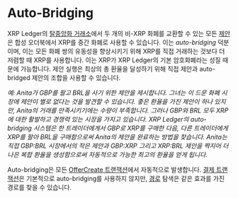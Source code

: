 # Auto-Bridging

XRP Ledger의 [탈중앙화 거래소](./)에서 두 개의 비-XRP 화폐를 교환할 수 있는 모든 [제안](offers.md)은 합성 오더북에서 XRP를 중간 화폐로 사용할 수 있습니다. 이는 _auto-bridging_ 덕분이며, 이는 모든 화폐 쌍의 유동성을 향상시키기 위해 XRP를 직접 거래하는 것보다 더 저렴할 때 XRP를 사용합니다. 이는 XRP가 XRP Ledger의 기본 암호화폐라는 성질 때문에 가능합니다. 제안 실행은 최상의 총 환율을 달성하기 위해 직접 제안과 auto-bridged 제안의 조합을 사용할 수 있습니다.

_예: Anita가 GBP를 팔고 BRL을 사기 위한 제안을 제시합니다. 그녀는 이 드문 화폐 시장에 제안이 별로 없다는 것을 발견할 수 있습니다. 좋은 환율을 가진 제안이 하나 있지만, Anita의 거래를 만족시키기에는 수량이 부족합니다. 그러나 GBP와 BRL 모두 XRP에 대한 활발하고 경쟁력 있는 시장을 가지고 있습니다. XRP Ledger의 auto-bridging 시스템은 한 트레이더에게서 GBP로 XRP를 구매한 다음, 다른 트레이더에게 XRP를 팔아 BRL을 구매함으로써 Anita의 제안을 완료하는 방법을 찾습니다. Anita는 직접 GBP:BRL 시장에서의 작은 제안과 GBP:XRP 그리고 XRP:BRL 제안을 짝지어 더 나은 복합 환율을 생성함으로써 자동적으로 가능한 최고의 환율을 얻게 됩니다._&#x20;

Auto-bridging은 모든 [OfferCreate 트랜잭션](../../../references/xrp-ledger/undefined/undefined-1/offercreate.md)에서 자동적으로 발생합니다. [결제 트랜잭션](../../../references/xrp-ledger/undefined/undefined-1/payment.md)은 기본적으로 auto-bridging를 사용하지 않지만, [경로](../paths.md) 탐색은 같은 효과를 가진 경로를 찾을 수 있습니다.
